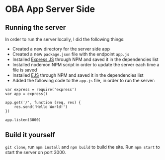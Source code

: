 # OBA App Server Side

## Running the server
In order to run the server locally, I did the following things:

* Created a new directory for the server side app
* Created a new `package.json` file with the endpoint `app.js`
* Installed [Express JS](https://expressjs.com/) through NPM and saved it in the dependencies list
* Installed nodemon NPM script in order to update the server each time a file is saved
* Installed [EJS](http://ejs.co/) through NPM and saved it in the dependencies list
* Added the following code to the `app.js` file, in order to run the server:
```
var express = require('express')
var app = express()

app.get('/', function (req, res) {
	res.send('Hello World!')
})

app.listen(3000)
```

## Build it yourself
`git clone`, run `npm install` and `npm build` to build the site.
Run `npm start` to start the server on port 3000.
